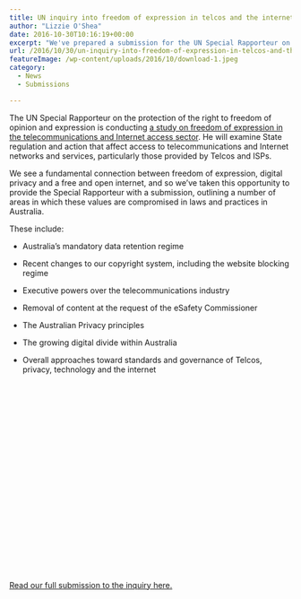 ```yaml
---
title: UN inquiry into freedom of expression in telcos and the internet
author: "Lizzie O'Shea"
date: 2016-10-30T10:16:19+00:00
excerpt: "We've prepared a submission for the UN Special Rapporteur on the protection of the right to freedom of opinion and expression, who is currently conducting a study on freedom of expression in the telecommunications and Internet access sector."
url: /2016/10/30/un-inquiry-into-freedom-of-expression-in-telcos-and-the-internet/
featureImage: /wp-content/uploads/2016/10/download-1.jpeg
category:
  - News
  - Submissions

---
```

The UN Special Rapporteur on the protection of the right to freedom of opinion and expression is conducting [a study on freedom of expression in the telecommunications and Internet access sector][1]. He will examine State regulation and action that affect access to telecommunications and Internet networks and services, particularly those provided by Telcos and ISPs.

<span style="font-weight: 400;">We see a fundamental connection between freedom of expression, digital privacy and a free and open internet, and so we&#8217;ve taken this opportunity to provide the Special Rapporteur with a submission, outlining a number of areas in which these values are compromised in laws and practices in Australia.</span>

These include:

  * Australia&#8217;s mandatory data retention regime

  * Recent changes to our copyright system, including the website blocking regime

  * Executive powers over the telecommunications industry

  * Removal of content at the request of the eSafety Commissioner

  * The Australian Privacy principles

  * The growing digital divide within Australia

  * Overall approaches toward standards and governance of Telcos, privacy, technology and the internet

<div data-configid="29076025/47068581" style="width:100%; height:340px;" class="issuuembed">
</div>



[Read our full submission to the inquiry here.][2]

 [1]: http://www.ohchr.org/EN/Issues/FreedomOpinion/Pages/Telecommunications.aspx
 [2]: /wp-content/uploads/2016/10/Digital-Rights-Watch-OHCHR-Telco-Internet-Freedom-Inquiry.pdf
